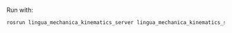 
Run with:
```bash
rosrun lingua_mechanica_kinematics_server lingua_mechanica_kinematics_server.py
```
